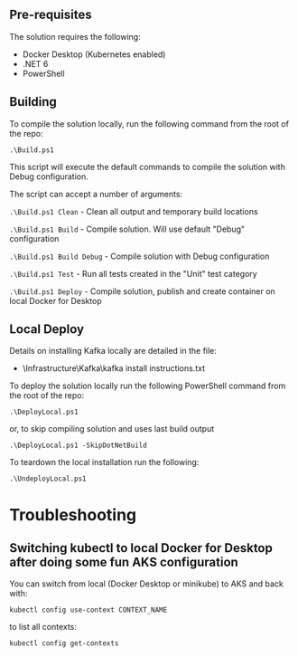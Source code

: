 ## Pre-requisites
The solution requires the following:
- Docker Desktop (Kubernetes enabled)
- .NET 6
- PowerShell


## Building

To compile the solution locally, run the following command from the root of the repo:

```
.\Build.ps1
```

This script will execute the default commands to compile the solution with Debug configuration.


The script can accept a number of arguments:

`.\Build.ps1 Clean` - Clean all output and temporary build locations

`.\Build.ps1 Build` - Compile solution. Will use default "Debug" configuration

`.\Build.ps1 Build Debug` - Compile solution with Debug configuration

`.\Build.ps1 Test` - Run all tests created in the "Unit" test category

`.\Build.ps1 Deploy` - Compile solution, publish and create container on local Docker for Desktop


## Local Deploy

Details on installing Kafka locally are detailed in the file:
- \\Infrastructure\Kafka\kafka install instructions.txt

To deploy the solution locally run the following PowerShell command from the root of the repo:

```
.\DeployLocal.ps1
```

or, to skip compiling solution and uses last build output

```
.\DeployLocal.ps1 -SkipDotNetBuild
```

To teardown the local installation run the following:

```
.\UndeployLocal.ps1
```

# Troubleshooting

## Switching kubectl to local Docker for Desktop after doing some fun AKS configuration

You can switch from local (Docker Desktop or minikube) to AKS and back with:

```
kubectl config use-context CONTEXT_NAME
```

to list all contexts:

```
kubectl config get-contexts
```